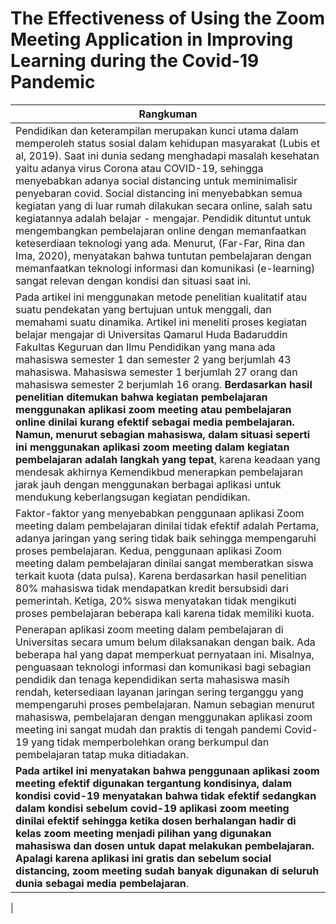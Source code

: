 # The Effectiveness of Using the Zoom Meeting Application in Improving Learning during the Covid-19 Pandemic

|Rangkuman|
|---------|
| Pendidikan dan keterampilan merupakan kunci utama dalam memperoleh status sosial dalam kehidupan masyarakat (Lubis et al, 2019). Saat ini dunia sedang menghadapi masalah kesehatan yaitu adanya virus Corona atau COVID-19, sehingga menyebabkan adanya social distancing untuk meminimalisir penyebaran covid. Social distancing ini menyebabkan semua kegiatan yang di luar rumah dilakukan secara online, salah satu kegiatannya adalah belajar - mengajar. Pendidik dituntut untuk mengembangkan pembelajaran online dengan memanfaatkan keteserdiaan teknologi yang ada. Menurut, (Far-Far, Rina dan Ima, 2020), menyatakan bahwa tuntutan pembelajaran dengan memanfaatkan teknologi informasi dan komunikasi (e-learning) sangat relevan dengan kondisi dan situasi saat ini. |
| Pada artikel ini menggunakan metode penelitian kualitatif atau suatu pendekatan yang bertujuan untuk menggali, dan memahami suatu dinamika. Artikel ini meneliti proses kegiatan belajar mengajar di Universitas Qamarul Huda Badaruddin Fakultas Keguruan dan Ilmu Pendidikan yang mana ada mahasiswa semester 1 dan semester 2 yang berjumlah 43 mahasiswa. Mahasiswa semester 1 berjumlah 27 orang dan mahasiswa semester 2 berjumlah 16 orang. **Berdasarkan hasil penelitian ditemukan bahwa kegiatan pembelajaran menggunakan aplikasi zoom meeting atau pembelajaran online dinilai kurang efektif sebagai media pembelajaran. Namun, menurut sebagian mahasiswa, dalam situasi seperti ini menggunakan aplikasi zoom meeting dalam kegiatan pembelajaran adalah langkah yang tepat**, karena keadaan yang mendesak akhirnya Kemendikbud menerapkan pembelajaran jarak jauh dengan menggunakan berbagai aplikasi untuk mendukung keberlangsugan kegiatan pendidikan. |
| Faktor-faktor yang menyebabkan penggunaan aplikasi Zoom meeting dalam pembelajaran dinilai tidak efektif adalah Pertama, adanya jaringan yang sering tidak baik sehingga mempengaruhi proses pembelajaran. Kedua, penggunaan aplikasi Zoom meeting dalam pembelajaran dinilai sangat memberatkan siswa terkait kuota (data pulsa). Karena berdasarkan hasil penelitian 80% mahasiswa tidak mendapatkan kredit bersubsidi dari pemerintah. Ketiga, 20% siswa menyatakan tidak mengikuti proses pembelajaran beberapa kali karena tidak memiliki kuota. |
| Penerapan aplikasi zoom meeting dalam pembelajaran di Universitas secara umum belum dilaksanakan dengan baik. Ada beberapa hal yang dapat memperkuat pernyataan ini. Misalnya, penguasaan teknologi informasi dan komunikasi bagi sebagian pendidik dan tenaga kependidikan serta mahasiswa masih rendah, ketersediaan layanan jaringan sering terganggu yang mempengaruhi proses pembelajaran. Namun sebagian menurut mahasiswa, pembelajaran dengan menggunakan aplikasi zoom meeting ini sangat mudah dan praktis di tengah pandemi Covid-19 yang tidak memperbolehkan orang berkumpul dan pembelajaran tatap muka ditiadakan. |
| **Pada artikel ini menyatakan bahwa penggunaan aplikasi zoom meeting efektif digunakan tergantung kondisinya, dalam kondisi covid-19 menyatakan bahwa tidak efektif sedangkan dalam kondisi sebelum covid-19 aplikasi zoom meeting dinilai efektif sehingga ketika dosen berhalangan hadir di kelas zoom meeting menjadi pilihan yang digunakan mahasiswa dan dosen untuk dapat melakukan pembelajaran. Apalagi karena aplikasi ini gratis dan sebelum social distancing, zoom meeting sudah banyak digunakan di seluruh dunia sebagai media pembelajaran**.
|
